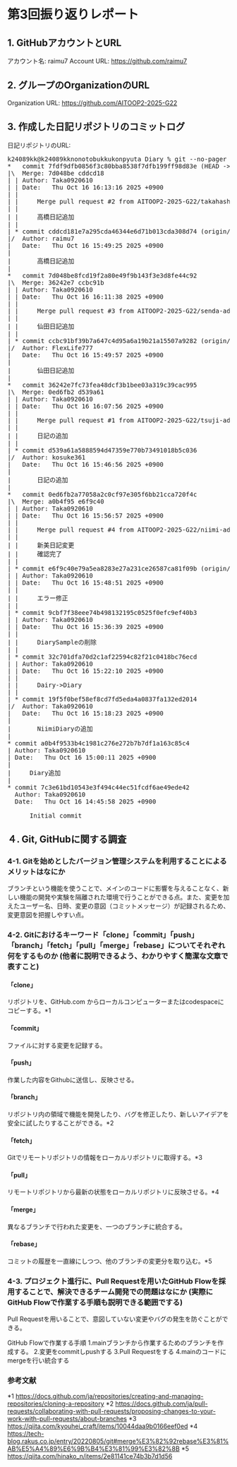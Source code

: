 # 第3回振り返りレポート

## 1. GitHubアカウントとURL

アカウント名: raimu7
Account URL: https://github.com/raimu7

## 2. グループのOrganizationのURL

Organization URL: https://github.com/AITOOP2-2025-G22

## 3. 作成した日記リポジトリのコミットログ

日記リポジトリのURL: 

<pre>
k24089kk@k24089kknonotobukkukonpyuta Diary % git --no-pager log --graph     
*   commit 7fdf9dfb0856f3c80bba8538f7dfb199ff98d83e (HEAD -> main, origin/main, origin/HEAD)
|\  Merge: 7d048be cddcd18
| | Author: Taka0920610 <qiaojixinmei76@gmail.com>
| | Date:   Thu Oct 16 16:13:16 2025 +0900
| | 
| |     Merge pull request #2 from AITOOP2-2025-G22/takahashi-add-new
| |     
| |     高橋日記追加
| | 
| * commit cddcd181e7a295cda46344e6d71b013cda308d74 (origin/takahashi-add-new)
|/  Author: raimu7 <k24089kk@aitech.ac.jp>
|   Date:   Thu Oct 16 15:49:25 2025 +0900
|   
|       高橋日記追加
|   
*   commit 7d048be8fcd19f2a80e49f9b143f3e3d8fe44c92
|\  Merge: 36242e7 ccbc91b
| | Author: Taka0920610 <qiaojixinmei76@gmail.com>
| | Date:   Thu Oct 16 16:11:38 2025 +0900
| | 
| |     Merge pull request #3 from AITOOP2-2025-G22/senda-add-new
| |     
| |     仙田日記追加
| | 
| * commit ccbc91bf39b7a647c4d95a6a19b21a15507a9282 (origin/senda-add-new)
|/  Author: FlexLife777 <kazuki.senda0713@icloud.com>
|   Date:   Thu Oct 16 15:49:57 2025 +0900
|   
|       仙田日記追加
|   
*   commit 36242e7fc73fea48dcf3b1bee03a319c39cac995
|\  Merge: 0ed6fb2 d539a61
| | Author: Taka0920610 <qiaojixinmei76@gmail.com>
| | Date:   Thu Oct 16 16:07:56 2025 +0900
| | 
| |     Merge pull request #1 from AITOOP2-2025-G22/tsuji-add-new
| |     
| |     日記の追加
| | 
| * commit d539a61a5888594d47359e770b73491018b5c036
|/  Author: kosuke361 <mars.1.881@icloud.com>
|   Date:   Thu Oct 16 15:46:56 2025 +0900
|   
|       日記の追加
|   
*   commit 0ed6fb2a77058a2c0cf97e305f6bb21cca720f4c
|\  Merge: a0b4f95 e6f9c40
| | Author: Taka0920610 <qiaojixinmei76@gmail.com>
| | Date:   Thu Oct 16 15:56:57 2025 +0900
| | 
| |     Merge pull request #4 from AITOOP2-2025-G22/niimi-add-new
| |     
| |     新美日記変更
| |     確認完了
| | 
| * commit e6f9c40e79a5ea8283e27a231ce26587ca81f09b (origin/niimi-add-new)
| | Author: Taka0920610 <qiaojixinmei76@gmail.com>
| | Date:   Thu Oct 16 15:48:51 2025 +0900
| | 
| |     エラー修正
| | 
| * commit 9cbf7f38eee74b498132195c0525f0efc9ef40b3
| | Author: Taka0920610 <qiaojixinmei76@gmail.com>
| | Date:   Thu Oct 16 15:36:39 2025 +0900
| | 
| |     DiarySampleの削除
| | 
| * commit 32c701dfa70d2c1af22594c82f21c0418bc76ecd
| | Author: Taka0920610 <qiaojixinmei76@gmail.com>
| | Date:   Thu Oct 16 15:22:10 2025 +0900
| | 
| |     Dairy->Diary
| | 
| * commit 19f5f0bef58ef8cd7fd5eda4a0837fa132ed2014
|/  Author: Taka0920610 <qiaojixinmei76@gmail.com>
|   Date:   Thu Oct 16 15:18:23 2025 +0900
|   
|       NiimiDiaryの追加
| 
* commit a0b4f9533b4c1981c276e272b7b7df1a163c85c4
| Author: Taka0920610 <qiaojixinmei76@gmail.com>
| Date:   Thu Oct 16 15:00:11 2025 +0900
| 
|     Diary追加
| 
* commit 7c3e61bd10543e3f494c44ec51fcdf6ae49ede42
  Author: Taka0920610 <qiaojixinmei76@gmail.com>
  Date:   Thu Oct 16 14:45:58 2025 +0900
  
      Initial commit
</pre>


## ４. Git, GitHubに関する調査
### 4-1. Gitを始めとしたバージョン管理システムを利用することによるメリットはなにか
ブランチという機能を使うことで、メインのコードに影響を与えることなく、新しい機能の開発や実験を隔離された環境で行うことができる点。また、変更を加えたユーザー名、日時、変更の意図（コミットメッセージ）が記録されるため、変更意図を把握しやすい点。

### 4-2. Gitにおけるキーワード「clone」「commit」「push」「branch」「fetch」「pull」「merge」「rebase」についてそれぞれ何をするものか (他者に説明できるよう、わかりやすく簡潔な文章で表すこと)
#### 「clone」
リポジトリを、GitHub.com からローカルコンピューターまたはcodespaceにコピーする。*1

#### 「commit」
ファイルに対する変更を記録する。

#### 「push」
作業した内容をGithubに送信し、反映させる。

#### 「branch」
リポジトリ内の領域で機能を開発したり、バグを修正したり、新しいアイデアを安全に試したりすることができる。*2

#### 「fetch」
Gitでリモートリポジトリの情報をローカルリポジトリに取得する。*3

#### 「pull」
リモートリポジトリから最新の状態をローカルリポジトリに反映させる。*4

#### 「merge」
異なるブランチで行われた変更を、一つのブランチに統合する。

#### 「rebase」
コミットの履歴を一直線にしつつ、他のブランチの変更分を取り込む。*5

### 4-3. プロジェクト進行に、Pull Requestを用いたGitHub Flowを採用することで、解決できるチーム開発での問題はなにか (実際にGitHub Flowで作業する手順も説明できる範囲でする)
Pull Requestを用いることで、意図していない変更やバグの発生を防ぐことができる。

GitHub Flowで作業する手順
1.mainブランチから作業するためのブランチを作成する。
2.変更をcommitしpushする
3.Pull Requestをする
4.mainのコードにmergeを行い統合する

### 参考文献
*1 https://docs.github.com/ja/repositories/creating-and-managing-repositories/cloning-a-repository
*2 https://docs.github.com/ja/pull-requests/collaborating-with-pull-requests/proposing-changes-to-your-work-with-pull-requests/about-branches
*3 https://qiita.com/kyouhei_craft/items/10044daa9b0166eef0ed
*4 https://tech-blog.rakus.co.jp/entry/20220805/git#merge%E3%82%92rebase%E3%81%AB%E5%A4%89%E6%9B%B4%E3%81%99%E3%82%8B
*5 https://qiita.com/hinako_n/items/2e81141ce74b3b7d1d56